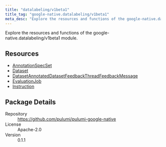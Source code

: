 ```yaml
---
title: "datalabeling/v1beta1"
title_tag: "google-native.datalabeling/v1beta1"
meta_desc: "Explore the resources and functions of the google-native.datalabeling/v1beta1 module."
---
```


<!-- WARNING: this file was generated by Pulumi Docs Generator. -->
<!-- Do not edit by hand unless you're certain you know what you are doing! -->

Explore the resources and functions of the google-native.datalabeling/v1beta1 module.

<h2 id="resources">Resources</h2>
<ul class="api">
    <li><a href="annotationspecset" title="AnnotationSpecSet"><span class="symbol resource"></span>AnnotationSpecSet</a></li>
    <li><a href="dataset" title="Dataset"><span class="symbol resource"></span>Dataset</a></li>
    <li><a href="datasetannotateddatasetfeedbackthreadfeedbackmessage" title="DatasetAnnotatedDatasetFeedbackThreadFeedbackMessage"><span class="symbol resource"></span>DatasetAnnotatedDatasetFeedbackThreadFeedbackMessage</a></li>
    <li><a href="evaluationjob" title="EvaluationJob"><span class="symbol resource"></span>EvaluationJob</a></li>
    <li><a href="instruction" title="Instruction"><span class="symbol resource"></span>Instruction</a></li>
</ul>

<h2 id="package-details">Package Details</h2>
<dl class="package-details">
	<dt>Repository</dt>
	<dd><a href="https://github.com/pulumi/pulumi-google-native">https://github.com/pulumi/pulumi-google-native</a></dd>
	<dt>License</dt>
	<dd>Apache-2.0</dd>
	<dt>Version</dt>
	<dd>0.1.1</dd>
</dl>

